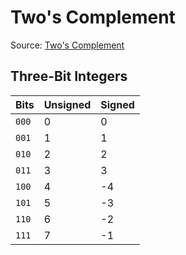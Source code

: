 # Two's Complement

Source: [Two's Complement](https://en.wikipedia.org/wiki/Two%27s_complement)

## Three-Bit Integers

| Bits  | Unsigned | Signed |
| ----- | -------- | ------ |
| `000` | 0        | 0      |
| `001` | 1        | 1      |
| `010` | 2        | 2      |
| `011` | 3        | 3      |
| `100` | 4        | -4     |
| `101` | 5        | -3     |
| `110` | 6        | -2     |
| `111` | 7        | -1     |
